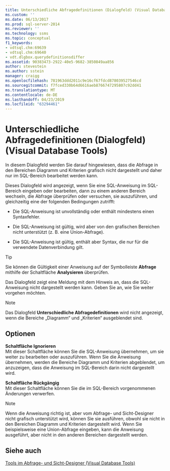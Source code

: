 ```yaml
---
title: Unterschiedliche Abfragedefinitionen (Dialogfeld) (Visual Database Tools) | Microsoft-Dokumentation
ms.custom: ''
ms.date: 06/13/2017
ms.prod: sql-server-2014
ms.reviewer: ''
ms.technology: ssms
ms.topic: conceptual
f1_keywords:
- vdtsql.chm:69639
- vdtsql.chm:69640
- vdt.dlgbox.querydefinitionsdiffer
ms.assetid: 90383473-2922-40e5-9682-3850849aa856
author: stevestein
ms.author: sstein
manager: craigg
ms.openlocfilehash: 781963ddd2011c9e16cf67fdcd878039527546cd
ms.sourcegitcommit: f7fced330b64d6616aeb8766747295807c92dd41
ms.translationtype: MT
ms.contentlocale: de-DE
ms.lasthandoff: 04/23/2019
ms.locfileid: "63294461"
---
```

# <a name="query-definitions-differ-dialog-box-visual-database-tools"></a>Unterschiedliche Abfragedefinitionen (Dialogfeld) (Visual Database Tools)
  In diesem Dialogfeld werden Sie darauf hingewiesen, dass die Abfrage in den Bereichen Diagramm und Kriterien grafisch nicht dargestellt und daher nur im SQL-Bereich bearbeitet werden kann.  
  
 Dieses Dialogfeld wird angezeigt, wenn Sie eine SQL-Anweisung im SQL-Bereich eingeben oder bearbeiten, dann zu einem anderen Bereich wechseln, die Abfrage überprüfen oder versuchen, sie auszuführen, und gleichzeitig eine der folgenden Bedingungen zutrifft:  
  
-   Die SQL-Anweisung ist unvollständig oder enthält mindestens einen Syntaxfehler.  
  
-   Die SQL-Anweisung ist gültig, wird aber von den grafischen Bereichen nicht unterstützt (z. B. eine Union-Abfrage).  
  
-   Die SQL-Anweisung ist gültig, enthält aber Syntax, die nur für die verwendete Datenverbindung gilt.  
  
> [!TIP]  
>  Sie können die Gültigkeit einer Anweisung auf der Symbolleiste **Abfrage** mithilfe der Schaltfläche **Analysieren** überprüfen.  
  
 Das Dialogfeld zeigt eine Meldung mit dem Hinweis an, dass die SQL-Anweisung nicht dargestellt werden kann. Geben Sie an, wie Sie weiter vorgehen möchten.  
  
> [!NOTE]  
>  Das Dialogfeld **Unterschiedliche Abfragedefinitionen** wird nicht angezeigt, wenn die Bereiche „Diagramm“ und „Kriterien“ ausgeblendet sind.  
  
## <a name="options"></a>Optionen  
 **Schaltfläche Ignorieren**  
 Mit dieser Schaltfläche können Sie die SQL-Anweisung übernehmen, um sie weiter zu bearbeiten oder auszuführen. Wenn Sie die Anweisung übernehmen, werden die Bereiche Diagramm und Kriterien abgeblendet, um anzuzeigen, dass die Anweisung im SQL-Bereich darin nicht dargestellt wird.  
  
 **Schaltfläche Rückgängig**  
 Mit dieser Schaltfläche können Sie die im SQL-Bereich vorgenommenen Änderungen verwerfen.  
  
> [!NOTE]  
>  Wenn die Anweisung richtig ist, aber vom Abfrage- und Sicht-Designer nicht grafisch unterstützt wird, können Sie sie ausführen, obwohl sie nicht in den Bereichen Diagramm und Kriterien dargestellt wird. Wenn Sie beispielsweise eine Union-Abfrage eingeben, kann die Anweisung ausgeführt, aber nicht in den anderen Bereichen dargestellt werden.  
  
## <a name="see-also"></a>Siehe auch  
 [Tools im Abfrage- und Sicht-Designer &#40;Visual Database Tools&#41;](visual-database-tools.md)  
  
  

